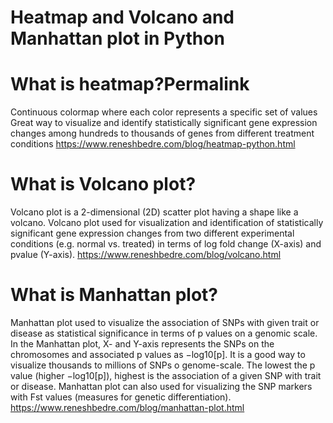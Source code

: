 # Heatmap and Volcano and Manhattan plot in Python



# What is heatmap?Permalink
Continuous colormap where each color represents a specific set of values
Great way to visualize and identify statistically significant gene expression changes among hundreds to thousands of genes from different treatment conditions
https://www.reneshbedre.com/blog/heatmap-python.html


# What is Volcano plot?
Volcano plot is a 2-dimensional (2D) scatter plot having a shape like a volcano.
Volcano plot used for visualization and identification of statistically significant gene expression changes from two different experimental conditions (e.g. normal vs. treated) in terms of log fold change (X-axis) and pvalue (Y-axis).
https://www.reneshbedre.com/blog/volcano.html


# What is Manhattan plot?
Manhattan plot used to visualize the association of SNPs with given trait or disease as statistical significance in terms of p values on a genomic scale.
In the Manhattan plot, X- and Y-axis represents the SNPs on the chromosomes and associated p values as −log10[p].
It is a good way to visualize thousands to millions of SNPs o genome-scale. The lowest the p value (higher −log10[p]), highest is the association of a given SNP with trait or disease.
Manhattan plot can also used for visualizing the SNP markers with Fst values (measures for genetic differentiation).
https://www.reneshbedre.com/blog/manhattan-plot.html

